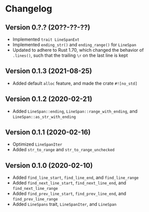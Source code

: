 # Changelog

## Version 0.?.? (20??-??-??)

- Implemented `trait LineSpanExt`
- Implemented `ending_str()` and `ending_range()` for `LineSpan`
- Updated to adhere to Rust 1.70, which changed the behavior of `.lines()`, such that the trailing `\r` on the last line is kept

## Version 0.1.3 (2021-08-25)

- Added default `alloc` feature, and made the crate `#![no_std]`

## Version 0.1.2 (2020-02-21)

- Added `LineSpan::ending`, `LineSpan::range_with_ending`, and `LineSpan::as_str_with_ending`

## Version 0.1.1 (2020-02-16)

- Optimized `LineSpanIter`
- Added `str_to_range` and `str_to_range_unchecked`

## Version 0.1.0 (2020-02-10)

- Added `find_line_start`, `find_line_end`, and `find_line_range`
- Added `find_next_line_start`, `find_next_line_end`, and `find_next_line_range`
- Added `find_prev_line_start`, `find_prev_line_end`, and `find_prev_line_range`
- Added `LineSpans` trait, `LineSpanIter`, and `LineSpan`
